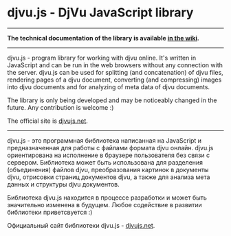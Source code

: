 # djvu.js - DjVu JavaScript library

<hr>

**The technical documentation of the library is available [in the wiki](https://github.com/RussCoder/djvujs/wiki/DjVu.js-Documentation).**

<hr>

djvu.js - program library for working with djvu online. It's written in JavaScript and can be run in the web browsers without any connection with the server. djvu.js can be used for splitting (and concatenation) of djvu files, rendering pages of a djvu document, converting (and compressing) images into djvu documents and for analyzing of meta data of djvu documents.

The library is only being developed and may be noticeably changed in the future. Any contribution is welcome :)

The official site is <a href="http://djvujs.net/">djvujs.net</a>.

<hr>

djvu.js - это программная библиотека написанная на JavaScript и предназначенная для работы с файлами формата djvu онлайн. djvu.js ориентирована на исполнение в браузере пользователя без связи с сервером. Библиотека может быть использована для разделения (объединения) файлов djvu, преобразования картинок в документы djvu, отрисовки страниц документов djvu, а также для анализа мета данных и структуры djvu документов. 

Библиотека djvu.js находится в процессе разработки и может быть значительно изменена в будущем. Любое содействие в развитии библиотеки приветсвуется :)

Официальный сайт библиотеки djvu.js - <a href="http://djvujs.net/">djvujs.net</a>.


